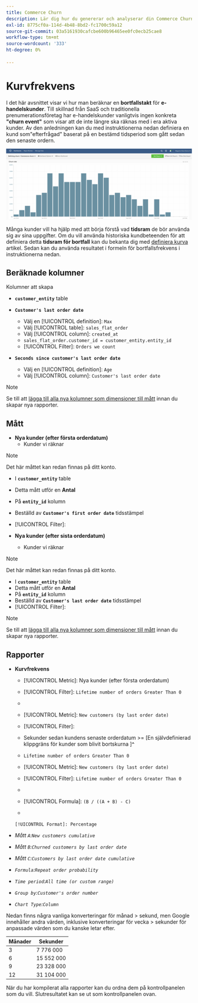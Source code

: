 ```yaml
---
title: Commerce Churn
description: Lär dig hur du genererar och analyserar din Commerce Churn-kurs.
exl-id: 8775cf0a-114d-4b48-8bd2-fc1700c59a12
source-git-commit: 03a5161930cafcbe600b96465ee0fc0ecb25cae8
workflow-type: tm+mt
source-wordcount: '333'
ht-degree: 0%

---
```


# Kurvfrekvens

I det här avsnittet visar vi hur man beräknar en **bortfallstakt** för **e-handelskunder**. Till skillnad från SaaS och traditionella prenumerationsföretag har e-handelskunder vanligtvis ingen konkreta **&quot;churn event&quot;** som visar att de inte längre ska räknas med i era aktiva kunder. Av den anledningen kan du med instruktionerna nedan definiera en kund som&quot;efterfrågad&quot; baserat på en bestämd tidsperiod som gått sedan den senaste ordern.

![](../../assets/Churn_rate_image.png)

Många kunder vill ha hjälp med att börja förstå vad **tidsram** de bör använda sig av sina uppgifter. Om du vill använda historiska kundbeteenden för att definiera detta **tidsram för bortfall** kan du bekanta dig med [definiera kurva](../analysis/define-cust-churn.md) artikel. Sedan kan du använda resultatet i formeln för bortfallsfrekvens i instruktionerna nedan.

## Beräknade kolumner

Kolumner att skapa

* **`customer_entity`** table
* **`Customer's last order date`**
   * Välj en [!UICONTROL definition]: `Max`
   * Välj [!UICONTROL table]: `sales_flat_order`
   * Välj [!UICONTROL column]: `created_at`
   * `sales_flat_order.customer_id = customer_entity.entity_id`
   * [!UICONTROL Filter]: `Orders we count`

* **`Seconds since customer's last order date`**
   * Välj en [!UICONTROL definition]: `Age`
   * Välj [!UICONTROL column]: `Customer's last order date`

>[!NOTE]
>
>Se till att [lägga till alla nya kolumner som dimensioner till mått](../data-warehouse-mgr/manage-data-dimensions-metrics.md) innan du skapar nya rapporter.

## Mått

* **Nya kunder (efter första orderdatum)**
   * Kunder vi räknar

>[!NOTE]
>
>Det här måttet kan redan finnas på ditt konto.

* I **`customer_entity`** table
* Detta mått utför en **Antal**
* På **`entity_id`** kolumn
* Beställd av **`Customer's first order date`** tidsstämpel
* [!UICONTROL Filter]:

* **Nya kunder (efter sista orderdatum)**
   * Kunder vi räknar

>[!NOTE]
>
>Det här måttet kan redan finnas på ditt konto.

* I **`customer_entity`** table
* Detta mått utför en **Antal**
* På **`entity_id`** kolumn
* Beställd av **`Customer's last order date`** tidsstämpel
* [!UICONTROL Filter]:

>[!NOTE]
>
>Se till att [lägga till alla nya kolumner som dimensioner till mått](../data-warehouse-mgr/manage-data-dimensions-metrics.md) innan du skapar nya rapporter.

## Rapporter

* **Kurvfrekvens**
   * [!UICONTROL Metric]: Nya kunder (efter första orderdatum)
   * [!UICONTROL Filter]: `Lifetime number of orders Greater Than 0`
   * 
      [!UICONTROL Perspective]: `Cumulative`
   * [!UICONTROL Metric]: `New customers (by last order date)`
   * [!UICONTROL Filter]:
   * Sekunder sedan kundens senaste orderdatum >= [En självdefinierad klippgräns för kunder som blivit bortskurna ]**`^`**
   * `Lifetime number of orders Greater Than 0`

   * [!UICONTROL Metric]: `New customers (by last order date)`
   * [!UICONTROL Filter]: `Lifetime number of orders Greater Than 0`
   * 
      [!UICONTROL Perspective]: Cumulative
   * [!UICONTROL Formula]: `(B / ((A + B) - C)`
   * 

      [!UICONTROL Format]: Percentage

* *Mått `A`:`New customers cumulative`*
* *Mått `B`:`Churned customers by last order date`*
* *Mått `C`:`Customers by last order date cumulative`*
* *`Formula`:`Repeat order probability`*
* *`Time period`:`All time (or custom range)`*
* *`Group by`:`Customer's order number`*
* *`Chart Type`:`Column`*

Nedan finns några vanliga konverteringar för månad > sekund, men Google innehåller andra värden, inklusive konverteringar för vecka > sekunder för anpassade värden som du kanske letar efter.

| **Månader** | **Sekunder** |
|---|---|
| 3 | 7 776 000 |
| 6 | 15 552 000 |
| 9 | 23 328 000 |
| 12 | 31 104 000 |

När du har kompilerat alla rapporter kan du ordna dem på kontrollpanelen som du vill. Slutresultatet kan se ut som kontrollpanelen ovan.
